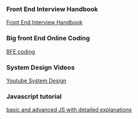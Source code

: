 ### Front End Interview Handbook
[Front End Interview Handbook](https://frontendinterviewhandbook.com/)

### Big front End Online Coding
[BFE coding](https://bigfrontend.dev/problem)


### System Design Videos
[Youtube System Design](https://www.youtube.com/watch?v=5vyKhm2NTfw&list=PLI9W87-Dqn7j_x6QtR6sUjycJR7nQLBqT)

### Javascript tutorial
[basic and advanced JS with detailed explanations](https://javascript.info/)

